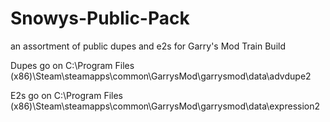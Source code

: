 # Snowys-Public-Pack
an assortment of public dupes and e2s for Garry's Mod Train Build

Dupes go on C:\Program Files (x86)\Steam\steamapps\common\GarrysMod\garrysmod\data\advdupe2

E2s go on C:\Program Files (x86)\Steam\steamapps\common\GarrysMod\garrysmod\data\expression2
